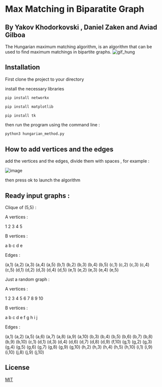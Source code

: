 # Max Matching in Biparatite Graph
## By Yakov Khodorkovski , Daniel Zaken and Aviad Gilboa 
The Hungarian maximum matching algorithm, is an algorithm that can be used to find maximum matchings in bipartite graphs. 
![gif_hung](https://user-images.githubusercontent.com/66936716/171358041-bee96a16-efaa-489b-872b-3b9c4392e219.gif)

## Installation

First clone the project to your directory 

install the necessary libraries 

```bash
pip install networkx
```
```bash
pip install matplotlib
```
```bash
pip install tk
```

then run the program using the command line : 
```bash
python3 hungarian_method.py 
```

## How to add vertices and the edges

add the vertices and the edges, divide them with spaces , for example : 

![image](https://user-images.githubusercontent.com/66936716/171355326-020182f4-bda3-4544-a6c4-ccbf401b28ce.png)


then press ok to launch the algorithm

## Ready input graphs : 
Clique of (5,5) : 

A vertices :

1 2 3 4 5

B vertices : 

a b c d e

Edges : 

(a,1) (a,2) (a,3) (a,4) (a,5) (b,1) (b,2) (b,3) (b,4) (b,5) (c,1) (c,2) (c,3) (c,4) (c,5) (d,1) (d,2) (d,3) (d,4) (d,5) (e,1) (e,2) (e,3) (e,4) (e,5)

Just a random graph : 

A vertices : 

1 2 3 4 5 6 7 8 9 10

B vertices : 

a b c d e f g h i j

Edges :

(a,1) (a,2) (a,5) (a,6) (a,7) (a,8) (a,9) (a,10) (b,3) (b,4) (b,5) (b,6) (b,7) (b,8) (b,9) (b,10) (c,1) (d,1) (d,3) (d,4) (d,6) (d,7) (d,8) (d,9) (f,10) (g,1) (g,2) (g,3) (g,4) (g,5) (g,6) (g,7) (g,8) (g,9) (g,10) (h,2) (h,3) (h,4) (h,5) (h,10) (i,1) (i,9) (i,10) (j,8) (j,9) (j,10)


## License
[MIT](https://choosealicense.com/licenses/mit/)
